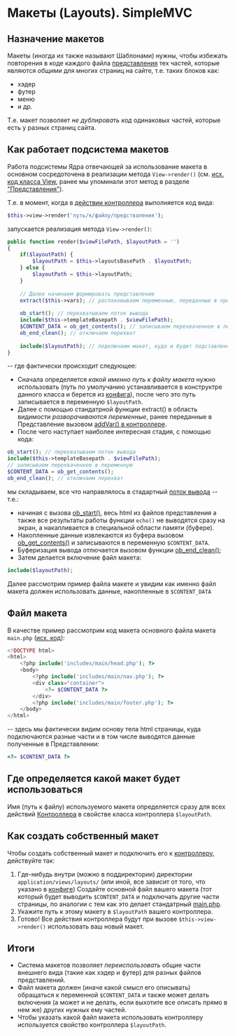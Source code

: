 
# Макеты (Layouts). SimpleMVC
## Назначение макетов

Макеты (иногда их также называют Шаблонами) нужны, чтобы  избежать повторения в коде каждого файла [представления](Views.md) тех частей, которые являются _общими_ для многих  страниц  на сайте, т.е. таких блоков как:
* хэдер
* футер
* меню
* и др.

Т.е. макет позволяет _не дублировать код_ одинаковых частей, которые есть у разных страниц сайта.

## Как работает подсистема макетов

Работа подсистемы Ядра отвечающей за использование макета  в основном сосредоточена в реализации метода `View->render()` (см. [исх. код класса View](https://github.com/it-for-free/SimpleMVC/blob/master/src/mvc/View.php#L1), ранее мы упоминали этот метод в разделе ["Представления"](Views.md)).

Т.е. в момент, когда в [действии контроллера](Controllers.md) выполняется код вида:
```php
$this->view->render('путь/к/файлу/предстваления');
```
запускается реализация метода `View->render()`:
```php
public function render($viewFilePath, $layoutPath = '')
{
    if($layoutPath) {
        $layoutPath = $this->layoutsBasePath . $layoutPath; 
    } else {
        $layoutPath = $this->layoutPath;
    }
    
    // Далее начинаем формировать представление
    extract($this->vars); // распаковываем переменные, переданные в представление (VIEW)
    
    ob_start(); // перехватываем поток вывода
    include($this->templateBasepath . $viewFilePath); 
    $CONTENT_DATA = ob_get_contents(); // записываем перехваченное в переменную
    ob_end_clean(); // отключаем перехват
    
    include($layoutPath); // подключаем макет, куда и будет подставлено 
}
```
-- где фактически происходит следующее:
  
  * Сначала определяется _какой именно путь к файлу макета_ нужно использовать (путь по умолучанию устанавливается в конструктре данного класса и берется из [конфига](Config.md)), после чего это путь записывается в переменную `$layoutPath`.
  * Далее с помощью стандатрной функции extract() в область видимости _разворачиваются переменные_, ранее переданные в Представление вызовом [addVar() в контроллере](Views.md).
  * После чего наступает наиболее интересная стадия, с помощью кода:
```php
ob_start(); // перехватываем поток вывода
include($this->templateBasepath . $viewFilePath); 
// записываем перехваченное в переменную
$CONTENT_DATA = ob_get_contents(); 
ob_end_clean(); // отключаем перехват
```
мы складываем, все что направлялось в стадартный [поток вывода](http://fkn.ktu10.com/?q=node/12190) -- т.е.:
* начиная с вызова [ob_start()](https://www.php.net/manual/ru/function.ob-start.php), весь html из файлов представления а также все результаты работы функции `echo()` не выводятся сразу на экран, а накапливается в специальной области памяти (буфере).
* Накопленные данные извлекаются из буфера вызовом [ob_get_contents()](https://www.php.net/manual/ru/function.ob-get-contents.php) и записываются в переменную `$CONTENT_DATA`.
* Буферизация вывода отлючается вызовом функции [ob_end_clean()](https://www.php.net/manual/ru/function.ob-end-clean.php);
* Затем делается включение файл макета:
```php
include($layoutPath); 
```

Далее рассмотрим пример файла макете и увидим как именно файл макета должен использовать данные, накопленные в `$CONTENT_DATA`

## Файл макета

В качестве пример рассмотрим код макета основного файла макета `main.php` ([исх. код](https://github.com/it-for-free/SimpleMVC-example/blob/master/application/views/layouts/main.php#L1)):
```php
<!DOCTYPE html>
<html>
    <?php include('includes/main/head.php'); ?>
    <body> 
        <?php include('includes/main/nav.php'); ?>
        <div class="container">
            <?= $CONTENT_DATA ?>
        </div>
        <?php include('includes/main/footer.php'); ?>
    </body>
</html>
```
-- здесь мы фактически видим основу тела html страницы, куда подключаются разные части и в том числе выводятся данные полученные в Представлении:
```php
<?= $CONTENT_DATA ?>
```

## Где определяется какой макет будет использоваться

Имя (путь к файлу) используемого макета определяется сразу для всех действий [Контроллера](Controllers.md) в свойстве класса контроллера `$layoutPath`.

## Как создать собственный макет

Чтобы создать собственный макет и подключить его к [контроллеру](Controllers.md), действуйте так:
1. Где-нибудь внутри (можно в поддиректории) директории `application/views/layouts/` (или иной, все зависит от того, что указано в [конфиге](Confing.md)) Создайте основной файл вашего макета (тот который будет выводить `$CONTENT_DATA` и подключать другие части страницы, по аналогии с тем как это делает стандатрный [main.php](https://github.com/it-for-free/SimpleMVC-example/blob/master/application/views/layouts/main.php#L1).
2. Укажите путь к этому макету в `$layoutPath` вашего контроллера.
3. Готово! Все действия контроллера будут при вызове `$this->view->render()` использовать ваш новый макет.

## Итоги

* Система макетов позволяет _переиспользовать_ общие части внешнего вида (такие как хэдер и футер) для разных файлов представлений.
* Файл макета должен (иначе какой смысл его описывать) обращаться к переменной `$CONTENT_DATA` и также может делать включения (а может и не делать, если выхотите все описать прямо в нем же) других нужных ему частей.
* Чтобы указать какой файл макета использовать контроллеру используется свойство контроллера `$layoutPath`.






